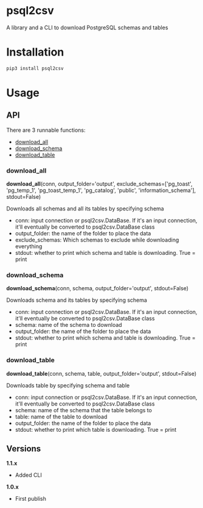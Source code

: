 # psql2csv
A library and a CLI to download PostgreSQL schemas and tables

# Installation
```bash
pip3 install psql2csv
```

# Usage

## API

There are 3 runnable functions:
* [download_all](#download_all)
* [download_schema](#download_schema)
* [download_table](#download_table)


### download_all
**download_all**(conn, output_folder='output', exclude_schemas=['pg_toast', 'pg_temp_1', 'pg_toast_temp_1', 'pg_catalog', 'public', 'information_schema'], stdout=False)

Downloads all schemas and all its tables by specifying schema
    
* conn: input connection or psql2csv.DataBase. If it's an input connection, it'll eventually be converted to psql2csv.DataBase class
* output_folder: the name of the folder to place the data
* exclude_schemas: Which schemas to exclude while downloading everything
* stdout: whether to print which schema and table is downloading. True = print

### download_schema
**download_schema**(conn, schema, output_folder='output', stdout=False)

Downloads schema and its tables by specifying schema

* conn: input connection or psql2csv.DataBase. If it's an input connection, it'll eventually be converted to psql2csv.DataBase class
* schema: name of the schema to download
* output_folder: the name of the folder to place the data
* stdout: whether to print which schema and table is downloading. True = print

### download_table
**download_table**(conn, schema, table, output_folder='output', stdout=False)

Downloads table by specifying schema and table

* conn: input connection or psql2csv.DataBase. If it's an input connection, it'll eventually be converted to psql2csv.DataBase class
* schema: name of the schema that the table belongs to
* table: name of the table to download
* output_folder: the name of the folder to place the data
* stdout: whether to print which table is downloading. True = print

## Versions

**1.1.x**

* Added CLI

**1.0.x**

* First publish
